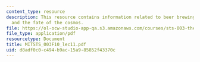 ```yaml
---
content_type: resource
description: This resource contains information related to beer brewing, steam engines,
  and the fate of the cosmos.
file: https://ol-ocw-studio-app-qa.s3.amazonaws.com/courses/sts-003-the-rise-of-modern-science-fall-2010/d8adf0c0c494b9ac15a985852f43370c_MITSTS_003F10_lec11.pdf
file_type: application/pdf
resourcetype: Document
title: MITSTS_003F10_lec11.pdf
uid: d8adf0c0-c494-b9ac-15a9-85852f43370c
---
```

